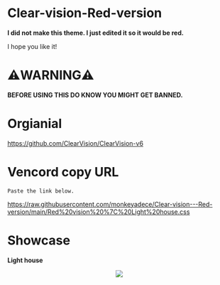# Clear-vision-Red-version
**I did not make this theme. I just edited it so it would be red.**

I hope you like it!

# ⚠️WARNING⚠️
**BEFORE USING THIS DO KNOW YOU MIGHT GET BANNED.**

# Orgianial
https://github.com/ClearVision/ClearVision-v6

# Vencord copy URL

```Paste the link below.```

https://raw.githubusercontent.com/monkeyadece/Clear-vision---Red-version/main/Red%20vision%20%7C%20Light%20house.css

# Showcase
**Light house**

<p align="center">
<img src="/showcase/lighthouse_showcase.png">

